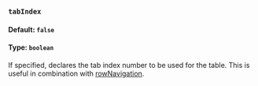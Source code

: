 ### `tabIndex`
#### Default: `false`
#### Type: `boolean`

If specified, declares the tab index number to be used for the table. This is useful in combination with [rowNavigation](https://github.com/fiduswriter/simple-datatables/wiki/rowNavigation).